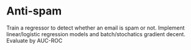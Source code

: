 # Anti-spam
Train a regressor to detect whether an email is spam or not.
Implement linear/logistic regression models and batch/stochatics gradient decent.
Evaluate by AUC-ROC
